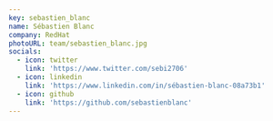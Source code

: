 ```yaml
---
key: sebastien_blanc
name: Sébastien Blanc
company: RedHat
photoURL: team/sebastien_blanc.jpg
socials:
  - icon: twitter
    link: 'https://www.twitter.com/sebi2706'
  - icon: linkedin
    link: 'https://www.linkedin.com/in/sébastien-blanc-08a73b1'
  - icon: github
    link: 'https://github.com/sebastienblanc'
---
```



